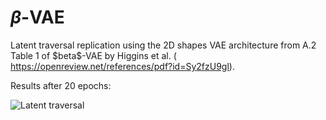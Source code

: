 # $\beta$-VAE

Latent traversal replication using the 2D shapes VAE architecture from A.2 Table 1 of \$beta$-VAE by Higgins et al. ( https://openreview.net/references/pdf?id=Sy2fzU9gl). 

Results after 20 epochs:

![](/latent_traversal.jpg?raw=true "Latent traversal")
